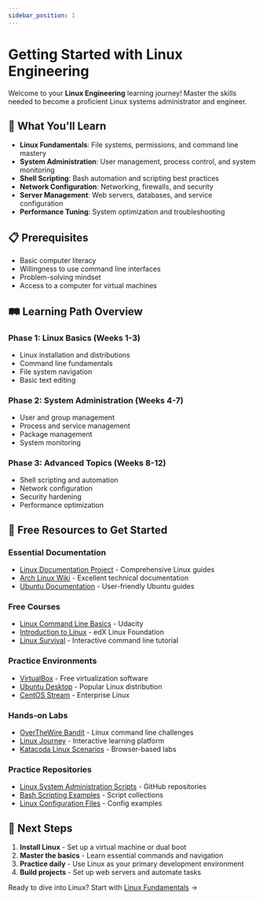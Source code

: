 ```yaml
---
sidebar_position: 1
---
```


# Getting Started with Linux Engineering

Welcome to your **Linux Engineering** learning journey! Master the skills needed to become a proficient Linux systems administrator and engineer.

## 🎯 What You'll Learn

- **Linux Fundamentals**: File systems, permissions, and command line mastery
- **System Administration**: User management, process control, and system monitoring
- **Shell Scripting**: Bash automation and scripting best practices
- **Network Configuration**: Networking, firewalls, and security
- **Server Management**: Web servers, databases, and service configuration
- **Performance Tuning**: System optimization and troubleshooting

## 📋 Prerequisites

- Basic computer literacy
- Willingness to use command line interfaces
- Problem-solving mindset
- Access to a computer for virtual machines

## 🛤️ Learning Path Overview

### Phase 1: Linux Basics (Weeks 1-3)
- Linux installation and distributions
- Command line fundamentals
- File system navigation
- Basic text editing

### Phase 2: System Administration (Weeks 4-7)
- User and group management
- Process and service management
- Package management
- System monitoring

### Phase 3: Advanced Topics (Weeks 8-12)
- Shell scripting and automation
- Network configuration
- Security hardening
- Performance optimization

## 🔗 Free Resources to Get Started

### Essential Documentation
- [Linux Documentation Project](https://tldp.org/) - Comprehensive Linux guides
- [Arch Linux Wiki](https://wiki.archlinux.org/) - Excellent technical documentation
- [Ubuntu Documentation](https://help.ubuntu.com/) - User-friendly Ubuntu guides

### Free Courses
- [Linux Command Line Basics](https://www.udacity.com/course/linux-command-line-basics--ud595) - Udacity
- [Introduction to Linux](https://www.edx.org/course/introduction-to-linux) - edX Linux Foundation
- [Linux Survival](https://linuxsurvival.com/) - Interactive command line tutorial

### Practice Environments
- [VirtualBox](https://www.virtualbox.org/) - Free virtualization software
- [Ubuntu Desktop](https://ubuntu.com/download/desktop) - Popular Linux distribution
- [CentOS Stream](https://www.centos.org/centos-stream/) - Enterprise Linux

### Hands-on Labs
- [OverTheWire Bandit](https://overthewire.org/wargames/bandit/) - Linux command line challenges
- [Linux Journey](https://linuxjourney.com/) - Interactive learning platform
- [Katacoda Linux Scenarios](https://www.katacoda.com/courses/linux) - Browser-based labs

### Practice Repositories
- [Linux System Administration Scripts](https://github.com/topics/linux-administration) - GitHub repositories
- [Bash Scripting Examples](https://github.com/topics/bash-scripting) - Script collections
- [Linux Configuration Files](https://github.com/topics/linux-configuration) - Config examples

## 🎯 Next Steps

1. **Install Linux** - Set up a virtual machine or dual boot
2. **Master the basics** - Learn essential commands and navigation
3. **Practice daily** - Use Linux as your primary development environment
4. **Build projects** - Set up web servers and automate tasks

Ready to dive into Linux? Start with [Linux Fundamentals](./linux-fundamentals) →
